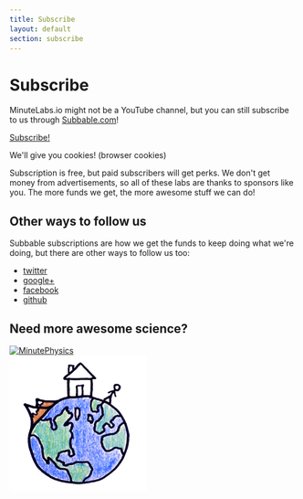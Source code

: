 ```yaml
---
title: Subscribe
layout: default
section: subscribe
---
```


# Subscribe

MinuteLabs.io might not be a YouTube channel, but you can still subscribe to us through [Subbable.com](http://subbable.com/minutelabsio)! 

<div id="subscribe-cta">
	<a href="http://subbable.com/minutelabsio" class="btn ok btn-subscribe">Subscribe!</a>
	<p>We'll give you cookies! (browser cookies)</p>
</div>

Subscription is free, but paid subscribers will get perks. We don't get money from advertisements, so all of these labs are thanks to sponsors like you. The more funds we get, the more awesome stuff we can do!

## Other ways to follow us

Subbable subscriptions are how we get the funds to keep doing what we're doing, but there are other ways to follow us too:

<div id="follow-us">
	<ul>
		<li><a href="http://twitter.com/minutelabsio" class="icon-twitter">twitter</a></li>
		<li><a href="https://plus.google.com/102246823484317502661" rel="publisher" class="icon-google-plus">google+</a></li>
		<li><a href="" class="icon-facebook">facebook</a></li>
		<li><a href="https://github.com/minutelabsio" class="icon-github">github</a></li>
	</ul>
</div>

## Need more awesome science?

<div class="row" id="minute-links">
    <div class="column half">
        <a href="http://youtube.com/minutephysics"><img width="240" src="http://i1.ytimg.com/i/UHW94eEFW7hkUMVaZz4eDg/mq1.jpg" alt="MinutePhysics"/></a>
    </div>
    <div class="column half last">
        <a href="http://youtube.com/minuteearth"><img width="240" src="/assets/images/ME-Square Profile_larger.png" alt="MinuteEarth"/></a>
    </div>
</div>
